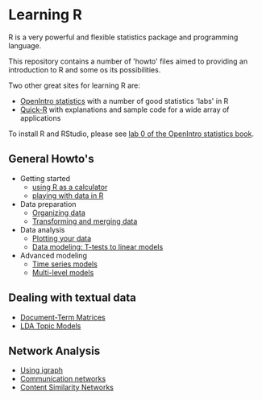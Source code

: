 Learning R
==========

R is a very powerful and flexible statistics package and programming language.

This repository contains a number of 'howto' files aimed to providing an introduction to R and some os its possibilities.

Two other great sites for learning R are:
- [OpenIntro statistics](http://openintro.org/stat/labs.php) with a number of good statistics 'labs' in R
- [Quick-R](http://www.statmethods.net) with explanations and sample code for a wide array of applications

To install R and RStudio, please see [lab 0 of the OpenIntro statistics book](http://openintro.org/download.php?file=os2_lab_00A&referrer=/stat/labs.php).

General Howto's
----

- Getting started
  - [using R as a calculator](https://rawgit.com/vanatteveldt/learningr/master/1_r_calculator.html)
  - [playing with data in R](https://rawgit.com/vanatteveldt/learningr/master/2_playing.html)
- Data preparation
  - [Organizing data](https://rawgit.com/vanatteveldt/learningr/master/3_organizing.html)
  - [Transforming and merging data](https://rawgit.com/vanatteveldt/learningr/master/4_transforming.html)
- Data analysis
  - [Plotting your data](https://rawgit.com/vanatteveldt/learningr/master/6_visualization.html)
  - [Data modeling: T-tests to linear models](https://rawgit.com/vanatteveldt/learningr/master/5_modeling.html)
- Advanced modeling
  - [Time series models](https://rawgit.com/vanatteveldt/learningr/master/7_timeseries.html)
  - [Multi-level models](https://rawgit.com/vanatteveldt/learningr/master/8_multilevel.html)
  
Dealing with textual data
----

- [Document-Term Matrices](https://rawgit.com/kasperwelbers/corpus-tools/master/howto/howto_create_dtm.md)
- [LDA Topic Models](https://rawgit.com/kasperwelbers/corpus-tools/master/howto/howto_latent_dirichlet_allocation.md)

Network Analysis
----

- [Using igraph](https://rawgit.com/kasperwelbers/network-tools/master/howto/howto_using_igraph.md)
- [Communication networks](https://rawgit.com/kasperwelbers/network-tools/master/howto/howto_explicit_ties_in_communication_networks.md)
- [Content Similarity Networks](https://rawgit.com/kasperwelbers/network-tools/master/howto/howto_content_similarity_network.md)
